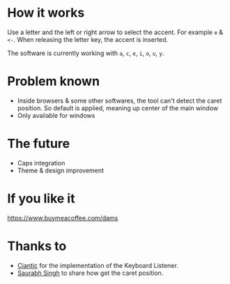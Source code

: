 # How it works
Use a letter and the left or right arrow to select the accent. For example `e` & `<-`. When releasing the letter key, the accent is inserted.

The software is currently working with `a`, `c`, `e`, `i`, `o`, `u`, `y`.

# Problem known
- Inside browsers & some other softwares, the tool can't detect the caret position. So default is applied, meaning up center of the main window
- Only available for windows

# The future
- Caps integration
- Theme & design improvement

# If you like it
https://www.buymeacoffee.com/dams

# Thanks to
- [Ciantic](https://gist.github.com/Ciantic/471698) for the implementation of the Keyboard Listener.
- [Saurabh Singh](https://www.codeproject.com/Articles/34520/Getting-Caret-Position-Inside-Any-Application) to share how get the caret position.